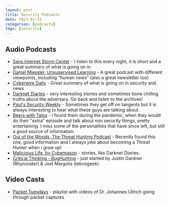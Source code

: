 ```yaml
---
layout: post
title: Security Podcasts
date: 2023-01-31
categories: [podcasts]
tags: [security]
---
```


## Audio Podcasts

- [Sans Internet Storm Center](https://isc.sans.edu/podcastdetail.html) - I listen to this every night, it is short and a great summary of what is going on in
- [Daniel Miessler, Unsupervised Learning](https://danielmiessler.com/podcast/) - A great podcast with different viewpoints, including "human news" (also a great newsletter too)
- [Cyberwire Daily](https://thecyberwire.com/podcasts/daily-podcast) - Great summary of what is going on in security and news
- [Darknet Diaries](https://darknetdiaries.com/) - very interesting stories and sometimes bone chilling truths about the adversary. Go back and listen to the archives!
- [Paul's Security Weekly](https://www.scmagazine.com/podcast-show/pauls-security-weekly) - Sometimes they get off on tangents but it is always interesting to hear what these guys are talking about.
- [Beers with Talos](https://talosintelligence.com/podcasts/shows/beers_with_talos) - I found them during the pandemic, when they would do their "extra" episode and talk about non security things, pretty entertaining. I miss some of the personalities that have since left, but still a good source of information.
- [Out of the Woods, The Threat Hunting Podcast](https://www.cyborgsecurity.com/resources/podcast/) - Recently found this one, good information and I always joke about becoming a _Threat Hunter_ when i grow up!
- [Malicioius Life, by Cybereason](https://malicious.life/) - stories, like Darknet Diaries.
- [Critical Thinking - BugHunting](https://open.spotify.com/show/4GiJnv8f4a4ZR6Jc6TQJ3k) - just started by Justin Gardner (Rhynorater) & Joel Margolis (teknogeek)

## Video Casts

- [Packet Tuesdays](https://www.youtube.com/playlist?list=PLs4eo9Tja8biVteSW4a3GHY8qi0t1lFLL) - playlist with videos of Dr. Johannes Ullrich going through packet captures
